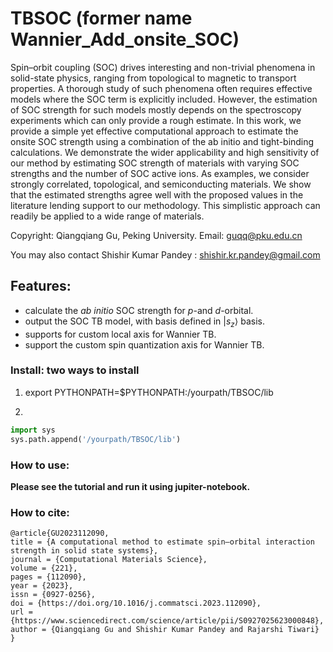 # TBSOC (former name Wannier_Add_onsite_SOC)

Spin–orbit coupling (SOC) drives interesting and non-trivial phenomena in solid-state physics, ranging from topological to magnetic to transport properties. A thorough study of such phenomena often requires effective models where the SOC term is explicitly included. However, the estimation of SOC strength for such models mostly depends on the spectroscopy experiments which can only provide a rough estimate. In this work, we provide a simple yet effective computational approach to estimate the onsite SOC strength using a combination of the ab initio and tight-binding calculations. We demonstrate the wider applicability and high sensitivity of our method by estimating SOC strength of materials with varying SOC strengths and the number of SOC active ions. As examples, we consider strongly correlated, topological, and semiconducting materials. We show that the estimated strengths agree well with the proposed values in the literature lending support to our methodology. This simplistic approach can readily be applied to a wide range of materials.

Copyright: Qiangqiang Gu,  Peking University. 
Email:     guqq@pku.edu.cn

You may also contact Shishir Kumar Pandey : shishir.kr.pandey@gmail.com
## Features:
- calculate the $ab$ $initio$ SOC strength for $p$-and $d$-orbital.
- output the SOC TB model, with basis defined in $| s_z \rangle$ basis.
- supports for custom local axis for Wannier TB. 
- support the custom spin quantization axis for  Wannier TB.


### Install: two ways to install
1. export PYTHONPATH=$PYTHONPATH:/yourpath/TBSOC/lib

2. 
```python
import sys
sys.path.append('/yourpath/TBSOC/lib')
```

### How to use:
  **Please see the tutorial and run it using jupiter-notebook.**
  
  
### How to cite:
```
@article{GU2023112090,
title = {A computational method to estimate spin–orbital interaction strength in solid state systems},
journal = {Computational Materials Science},
volume = {221},
pages = {112090},
year = {2023},
issn = {0927-0256},
doi = {https://doi.org/10.1016/j.commatsci.2023.112090},
url = {https://www.sciencedirect.com/science/article/pii/S0927025623000848},
author = {Qiangqiang Gu and Shishir Kumar Pandey and Rajarshi Tiwari}
}
```

